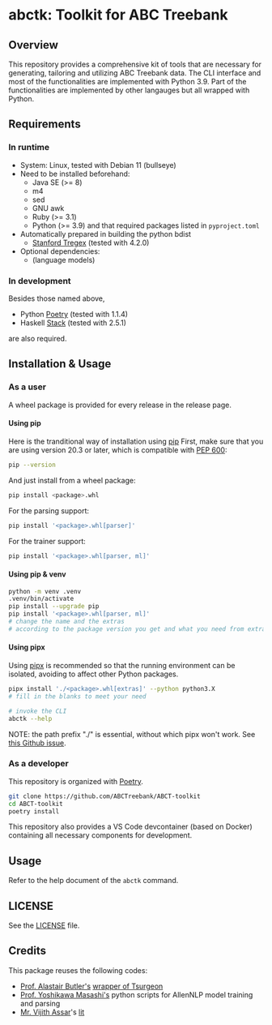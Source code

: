 # abctk: Toolkit for ABC Treebank
## Overview
This repository provides a comprehensive kit of tools 
    that are necessary for generating, tailoring and utilizing ABC Treebank data.
The CLI interface and most of the functionalities are implemented with Python 3.9.
Part of the functionalities are implemented by other langauges but all wrapped with Python.

## Requirements
### In runtime
- System: Linux, tested with Debian 11 (bullseye)
- Need to be installed beforehand:
    - Java SE (>= 8)
    - m4
    - sed
    - GNU awk
    - Ruby (>= 3.1)
    - Python (>= 3.9) and that required packages listed in `pyproject.toml`
- Automatically prepared in building the python bdist
    - [Stanford Tregex](https://nlp.stanford.edu/software/tregex.shtml) (tested with 4.2.0)
- Optional dependencies:
    - (language models)

### In development
Besides those named above,

- Python [Poetry](https://python-poetry.org/) (tested with 1.1.4)
- Haskell [Stack](https://docs.haskellstack.org/) (tested with 2.5.1)

are also required.

## Installation & Usage
### As a user
A wheel package is provided for every release in the release page.

#### Using pip
Here is the tranditional way of installation using [pip](https://pip.pypa.io)
First, make sure that you are using version 20.3 or later, which is compatible with [PEP 600](https://www.python.org/dev/peps/pep-0600/):
```sh
pip --version
```

And just install from a wheel package:
```sh
pip install <package>.whl
```

For the parsing support:
```sh 
pip install '<package>.whl[parser]'
```

For the trainer support:
```sh 
pip install '<package>.whl[parser, ml]'
```
#### Using pip & venv
```sh
python -m venv .venv
.venv/bin/activate
pip install --upgrade pip
pip install '<package>.whl[parser, ml]'
# change the name and the extras 
# according to the package version you get and what you need from extras
```

#### Using pipx
Using [pipx](https://pipxproject.github.io/pipx/) is recommended 
    so that the running environment can be isolated,
    avoiding to affect other Python packages.

```sh 
pipx install './<package>.whl[extras]' --python python3.X
# fill in the blanks to meet your need

# invoke the CLI
abctk --help
```
NOTE: the path prefix "./" is essential, without which pipx won't work.
See [this Github issue](https://github.com/pipxproject/pipx/issues/641#issuecomment-789168582).

### As a developer
This repository is organized with [Poetry](https://python-poetry.org/).

```sh
git clone https://github.com/ABCTreebank/ABCT-toolkit
cd ABCT-toolkit
poetry install
```

This repository also provides a VS Code devcontainer (based on Docker)
    containing all necessary components for development.

## Usage
Refer to the help document of the `abctk` command.

## LICENSE
See the [LICENSE](./LICENSE) file.

## Credits
This package reuses the following codes:
- [Prof. Alastair Butler's](http://www.compling.jp/ajb129/index.html#) 
    [wrapper of Tsurgeon](http://npcmj.ninjal.ac.jp/interfaces/tsurgeon_script)
- [Prof. Yoshikawa Masashi's](https://masashi-y.github.io/) python scripts for AllenNLP model training and parsing
- [Mr. Vijith Assar](https://www.vijithassar.com/)'s [lit](https://github.com/vijithassar/lit)
